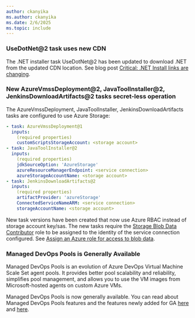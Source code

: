 ```yaml
---
author: ckanyika
ms.author: ckanyika
ms.date: 2/6/2025
ms.topic: include
---
```


### UseDotNet@2 task uses new CDN

The .NET installer task UseDotNet@2 has been updated to download .NET from the updated CDN location. See blog post [Critical: .NET Install links are changing](https://devblogs.microsoft.com/dotnet/critical-dotnet-install-links-are-changing/).

### New AzureVmssDeployment@2, JavaToolInstaller@2, JenkinsDownloadArtifacts@2 tasks secret-less operation

The AzureVmssDeployment, JavaToolInstaller, JenkinsDownloadArtifacts tasks are configured to use Azure Storage:

```yaml
- task: AzureVmssDeployment@1
  inputs:
    (required properties)
    customScriptsStorageAccount: <storage account>
- task: JavaToolInstaller@2
  inputs:
    (required properties)
    jdkSourceOption: 'AzureStorage'
    azureResourceManagerEndpoint: <service connection>
    azureStorageAccountName: <storage account>
- task: JenkinsDownloadArtifacts@2
  inputs:
    (required properties)
    artifactProvider: 'azureStorage'
    ConnectedServiceNameARM: <service connection>
    storageAccountName: <storage account>
```

New task versions have been created that now use Azure RBAC instead of storage account key/sas. The new tasks require the [Storage Blob Data Contributor](https://learn.microsoft.com/azure/role-based-access-control/built-in-roles/storage#storage-blob-data-contributor) role to be assigned to the identity of the service connection configured. See [Assign an Azure role for access to blob data](https://learn.microsoft.com/azure/storage/blobs/assign-azure-role-data-access?tabs=portal).

### Managed DevOps Pools is Generally Available

Managed DevOps Pools is an evolution of Azure DevOps Virtual Machine Scale Set agent pools. It provides better pool scalability and reliability, simplifies pool management, and allows you to use the VM images from Microsoft-hosted agents on custom Azure VMs. 

Managed DevOps Pools is now generally available. You can read about Managed DevOps Pools features and the features newly added for GA [here](https://devblogs.microsoft.com/devops/managed-devops-pools-ga/) and [here](https://aka.ms/mdp-docs).